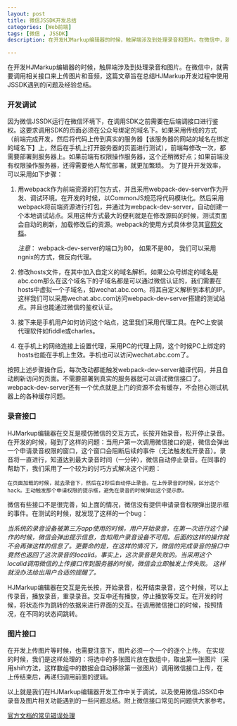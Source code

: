 ```yaml
---
layout: post
title: 微信JSSDK开发总结
categories: [Web前端]
tags: [微信 , JSSDK]
description: 在开发HJMarkup编辑器的时候，触屏端涉及到处理录音和图片。在微信中，就需要调用相关接口来上传图片和音频，这篇文章旨在总结HJMarkup开发过程中使用JSSDK遇到的问题及经验总结。

---
```

在开发HJMarkup编辑器的时候，触屏端涉及到处理录音和图片。在微信中，就需要调用相关接口来上传图片和音频，这篇文章旨在总结HJMarkup开发过程中使用JSSDK遇到的问题及经验总结。

### 开发调试
因为微信JSSDK运行在微信环境下，在调用SDK之前需要在后端调接口进行鉴权。这要求调用SDK的页面必须在公众号绑定的域名下。如果采用传统的方式（前端完成开发，然后将代码上传到真实的服务器【该服务器的网站的域名在绑定的域名下】上，然后在手机上打开服务器的页面进行测试），前端每修改一次，都需要部署到服务器上。如果前端有权限操作服务器，这个还稍微好点；如果前端没有权限操作服务器，还得需要他人帮忙部署，就更加繁琐。 为了提升开发效率，可以采用如下步骤：

1. 用webpack作为前端资源的打包方式，并且采用webpack-dev-server作为开发、调试环境。在开发的时候，以CommonJS规范将代码模块化。然后采用webpack将前端资源进行打包，并通过为webpack-dev-server，自动创建一个本地调试站点。采用这种方式最大的便利就是在修改源码的时候，测试页面会自动的刷新，加载修改后的资源。webpack的使用方式具体参见其[官网文档](http://webpack.github.io/)。 

	*注意*： webpack-dev-server的端口为80， 如果不是80， 我们可以采用ngnix的方式，做反向代理。

2. 修改hosts文件，在其中加入自定义的域名解析。如果公众号绑定的域名是abc.com那么在这个域名下的子域名都是可以通过微信认证的，我们需要在hosts中虚拟一个子域名，如wechat.abc.com。将其自定义解析到本机的IP。这样我们可以采用wechat.abc.com访问webpack-dev-server搭建的测试站点。并且也能通过微信的鉴权认证。

3. 接下来是手机用户如何访问这个站点，这里我们采用代理工具。在PC上安装代理软件如fiddle或charles。

4. 在手机上的网络连接上设置代理，采用PC的代理上网，这个时候PC上绑定的hosts也能在手机上生效。手机也可以访问wechat.abc.com了。

按照上述步骤操作后，每次改动都能触发webpack-dev-server编译代码，并且自动刷新访问的页面。不需要部署到真实的服务器就可以调试微信接口了。webpack-dev-server还有一个优点就是上门的资源不会有缓存，不会担心测试机器上的各种缓存问题。

### 录音接口
HJMarkup编辑器在交互是模仿微信的交互方式，长按开始录音，松开停止录音。在开发的时候，碰到了这样的问题：当用户第一次调用微信接口的是，微信会弹出一个申请录音权限的窗口，这个窗口会阻断后续的事件（无法触发松开录音）。录音将一直进行，知道达到最大录音时间（一分钟），微信自动停止录音。在同事的帮助下，我们采用了一个较为的讨巧方式解决这个问题： 

    在页面加载的时候，就去录音下，然后在2秒后自动停止录音。在上传录音的时候，区分这个hack。主动触发那个申请权限的提示框，避免在录音的时候弹出这个提示款。

微信有些接口不是很完善，如上面的情况，微信没有提供申请录音权限弹出提示框的事件。在测试的时候，就发现了这样的一个bug：

_当系统的录音设备被第三方app使用的时候，用户开始录音，在第一次进行这个操作的时候，微信会弹出提示信息，告知用户录音设备不可用。后面的这样的操作就不会再弹这样的信息了。更要命的是，在这样的情况下，微信的完成录音的接口中竟然也返回了这次录音的localid。事实上，这次录音是失败的。当采用这个localid调用微信的上传接口传到服务器的时候，微信会立即触发上传失败。 这样就没办法给出用户合适的提醒了。_

HJMarkup编辑器在交互是先长按，开始录音，松开结束录音，这个时候，可以上传录音，播放录音，重录录音。交互中还有播放，停止播放等交互。在开发的时候，将状态作为跳转的依据来进行界面的交互。在调用微信接口的时候，按照情况，在不同的状态间跳转。

### 图片接口
在开发上传图片等时候，也需要注意下，图片必须一个一个的逐个上传。 在实现的时候，我们是这样处理的：将选中的多张图片放在数组中，取出第一张图片（采用shift方法，这样数组中的数据会自动移除第一张图片）调用微信接口上传，在上传结束后，再递归调用前面的逻辑。


以上就是我们在HJMarkup编辑器开发工作中关于调试，以及使用微信JSSKD中录音及图片相关功能遇到的一些问题总结。附上微信接口常见的问题供大家参考。

[官方文档的常见错误处理](http://mp.weixin.qq.com/wiki/7/aaa137b55fb2e0456bf8dd9148dd613f.html#.E9.99.84.E5.BD.955-.E5.B8.B8.E8.A7.81.E9.94.99.E8.AF.AF.E5.8F.8A.E8.A7.A3.E5.86.B3.E6.96.B9.E6.B3.95)